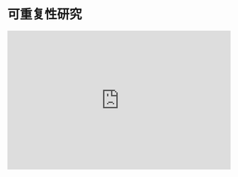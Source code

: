 # 可重复性研究

<embed type="application/pdf" width="100%" style="aspect-ratio: 16/10;" src="https://r2.leovan.tech/ds-python/lecture/14-reproducible-research.pdf#navpanes=0&view=Fit">
